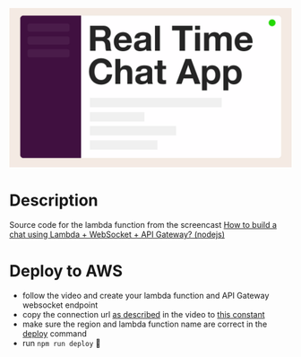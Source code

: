 <a href="https://youtu.be/BcWD-M2PJ-8" target="_blank">![Real Time Chat App](./assets/cover.png)</a>

# Description

Source code for the lambda function from the screencast <a href="https://youtu.be/BcWD-M2PJ-8" target="_blank">How to build a chat using Lambda + WebSocket + API Gateway? (nodejs)</a>

# Deploy to AWS

- follow the video and create your lambda function and API Gateway websocket endpoint
- copy the connection url <a href="https://youtu.be/BcWD-M2PJ-8?t=420">as described</a> in the video to [this constant](/actions.js#L12)
- make sure the region and lambda function name are correct in the [deploy](package.json#L7) command
- run `npm run deploy` 🚀